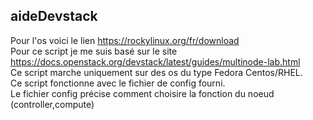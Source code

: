 ## aideDevstack
Pour l'os voici le lien https://rockylinux.org/fr/download  
Pour ce script je me suis basé sur le site https://docs.openstack.org/devstack/latest/guides/multinode-lab.html  
Ce script marche uniquement sur des os du type Fedora Centos/RHEL.  
Ce script fonctionne avec le fichier de config fourni.  
Le fichier config précise comment choisire la fonction du noeud (controller,compute)
